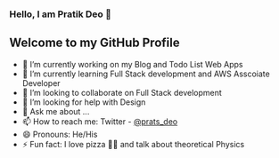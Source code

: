 ### Hello, I am Pratik Deo  👋
## Welcome to my GitHub Profile


- 🔭 I’m currently working on my Blog and Todo List Web Apps
- 🌱 I’m currently learning Full Stack development and AWS Asscoiate Developer
- 👯 I’m looking to collaborate on Full Stack development
- 🤔 I’m looking for help with Design
- 💬 Ask me about ...
- 📫 How to reach me: Twitter - [@prats_deo](https://twitter.com/prats_deo) 
- 😄 Pronouns: He/His
- ⚡ Fun fact: I love pizza 🍕🍕 and talk about theoretical Physics 

